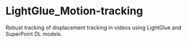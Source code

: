 # LightGlue_Motion-tracking
Robust tracking of displacement tracking in videos using LightGlue and SuperPoint DL models.
